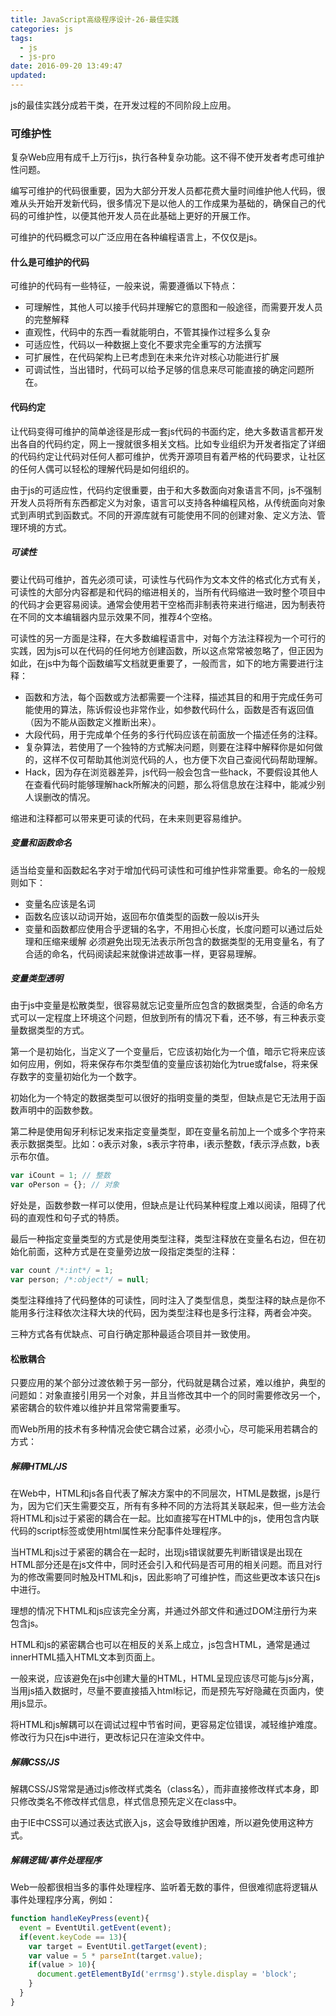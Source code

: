 ```yaml
---
title: JavaScript高级程序设计-26-最佳实践
categories: js
tags:
  - js
  - js-pro
date: 2016-09-20 13:49:47
updated:
---
```


js的最佳实践分成若干类，在开发过程的不同阶段上应用。

### 可维护性
复杂Web应用有成千上万行js，执行各种复杂功能。这不得不使开发者考虑可维护性问题。

编写可维护的代码很重要，因为大部分开发人员都花费大量时间维护他人代码，很难从头开始开发新代码，很多情况下是以他人的工作成果为基础的，确保自己的代码的可维护性，以便其他开发人员在此基础上更好的开展工作。

可维护的代码概念可以广泛应用在各种编程语言上，不仅仅是js。

#### 什么是可维护的代码
可维护的代码有一些特征，一般来说，需要遵循以下特点：
- 可理解性，其他人可以接手代码并理解它的意图和一般途径，而需要开发人员的完整解释
- 直观性，代码中的东西一看就能明白，不管其操作过程多么复杂
- 可适应性，代码以一种数据上变化不要求完全重写的方法撰写
- 可扩展性，在代码架构上已考虑到在未来允许对核心功能进行扩展
- 可调试性，当出错时，代码可以给予足够的信息来尽可能直接的确定问题所在。

#### 代码约定
让代码变得可维护的简单途径是形成一套js代码的书面约定，绝大多数语言都开发出各自的代码约定，网上一搜就很多相关文档。比如专业组织为开发者指定了详细的代码约定让代码对任何人都可维护，优秀开源项目有着严格的代码要求，让社区的任何人偶可以轻松的理解代码是如何组织的。

由于js的可适应性，代码约定很重要，由于和大多数面向对象语言不同，js不强制开发人员将所有东西都定义为对象，语言可以支持各种编程风格，从传统面向对象式到声明式到函数式。不同的开源库就有可能使用不同的创建对象、定义方法、管理环境的方式。

##### 可读性
要让代码可维护，首先必须可读，可读性与代码作为文本文件的格式化方式有关，可读性的大部分内容都是和代码的缩进相关的，当所有代码缩进一致时整个项目中的代码才会更容易阅读。通常会使用若干空格而非制表符来进行缩进，因为制表符在不同的文本编辑器内显示效果不同，推荐4个空格。

可读性的另一方面是注释，在大多数编程语言中，对每个方法注释视为一个可行的实践，因为js可以在代码的任何地方创建函数，所以这点常常被忽略了，但正因为如此，在js中为每个函数编写文档就更重要了，一般而言，如下的地方需要进行注释：
- 函数和方法，每个函数或方法都需要一个注释，描述其目的和用于完成任务可能使用的算法，陈诉假设也非常作业，如参数代码什么，函数是否有返回值（因为不能从函数定义推断出来）。
- 大段代码，用于完成单个任务的多行代码应该在前面放一个描述任务的注释。
- 复杂算法，若使用了一个独特的方式解决问题，则要在注释中解释你是如何做的，这样不仅可帮助其他浏览代码的人，也方便下次自己查阅代码帮助理解。
- Hack，因为存在浏览器差异，js代码一般会包含一些hack，不要假设其他人在查看代码时能够理解hack所解决的问题，那么将信息放在注释中，能减少别人误删改的情况。

缩进和注释都可以带来更可读的代码，在未来则更容易维护。

##### 变量和函数命名
适当给变量和函数起名字对于增加代码可读性和可维护性非常重要。命名的一般规则如下：
- 变量名应该是名词
- 函数名应该以动词开始，返回布尔值类型的函数一般以is开头
- 变量和函数都应使用合乎逻辑的名字，不用担心长度，长度问题可以通过后处理和压缩来缓解
必须避免出现无法表示所包含的数据类型的无用变量名，有了合适的命名，代码阅读起来就像讲述故事一样，更容易理解。

##### 变量类型透明
由于js中变量是松散类型，很容易就忘记变量所应包含的数据类型，合适的命名方式可以一定程度上环境这个问题，但放到所有的情况下看，还不够，有三种表示变量数据类型的方式。

第一个是初始化，当定义了一个变量后，它应该初始化为一个值，暗示它将来应该如何应用，例如，将来保存布尔类型值的变量应该初始化为true或false，将来保存数字的变量初始化为一个数字。

初始化为一个特定的数据类型可以很好的指明变量的类型，但缺点是它无法用于函数声明中的函数参数。

第二种是使用匈牙利标记发来指定变量类型，即在变量名前加上一个或多个字符来表示数据类型。比如：o表示对象，s表示字符串，i表示整数，f表示浮点数，b表示布尔值。
```js
var iCount = 1; // 整数
var oPerson = {}; // 对象
```
好处是，函数参数一样可以使用，但缺点是让代码某种程度上难以阅读，阻碍了代码的直观性和句子式的特质。

最后一种指定变量类型的方式是使用类型注释，类型注释放在变量名右边，但在初始化前面，这种方式是在变量旁边放一段指定类型的注释：
```js
var count /*:int*/ = 1; 
var person; /*:object*/ = null;
```
类型注释维持了代码整体的可读性，同时注入了类型信息，类型注释的缺点是你不能用多行注释依次注释大块的代码，因为类型注释也是多行注释，两者会冲突。

三种方式各有优缺点、可自行确定那种最适合项目并一致使用。

#### 松散耦合
只要应用的某个部分过渡依赖于另一部分，代码就是耦合过紧，难以维护，典型的问题如：对象直接引用另一个对象，并且当修改其中一个的同时需要修改另一个，紧密耦合的软件难以维护并且常常需要重写。

而Web所用的技术有多种情况会使它耦合过紧，必须小心，尽可能采用若耦合的方式：

##### 解耦HTML/JS
在Web中，HTML和js各自代表了解决方案中的不同层次，HTML是数据，js是行为，因为它们天生需要交互，所有有多种不同的方法将其关联起来，但一些方法会将HTML和js过于紧密的耦合在一起。比如直接写在HTML中的js，使用包含内联代码的script标签或使用html属性来分配事件处理程序。

当HTML和js过于紧密的耦合在一起时，出现js错误就要先判断错误是出现在HTML部分还是在js文件中，同时还会引入和代码是否可用的相关问题。而且对行为的修改需要同时触及HTML和js，因此影响了可维护性，而这些更改本该只在js中进行。

理想的情况下HTML和js应该完全分离，并通过外部文件和通过DOM注册行为来包含js。

HTML和js的紧密耦合也可以在相反的关系上成立，js包含HTML，通常是通过innerHTML插入HTML文本到页面上。

一般来说，应该避免在js中创建大量的HTML，HTML呈现应该尽可能与js分离，当用js插入数据时，尽量不要直接插入html标记，而是预先写好隐藏在页面内，使用js显示。

将HTML和js解耦可以在调试过程中节省时间，更容易定位错误，减轻维护难度。修改行为只在js中进行，更改标记只在渲染文件中。

##### 解耦CSS/JS
解耦CSS/JS常常是通过js修改样式类名（class名），而非直接修改样式本身，即只修改类名不修改样式信息，样式信息预先定义在class中。

由于IE中CSS可以通过表达式嵌入js，这会导致维护困难，所以避免使用这种方式。

##### 解耦逻辑/事件处理程序
Web一般都很相当多的事件处理程序、监听着无数的事件，但很难彻底将逻辑从事件处理程序分离，例如：
```js
function handleKeyPress(event){
  event = EventUtil.getEvent(event);
  if(event.keyCode == 13){
    var target = EventUtil.getTarget(event);
    var value = 5 * parseInt(target.value);
    if(value > 10){
      document.getElementById('errmsg').style.display = 'block';
    }
  }
}
```


